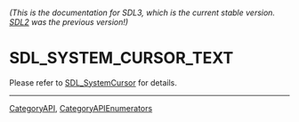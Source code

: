 ###### (This is the documentation for SDL3, which is the current stable version. [SDL2](https://wiki.libsdl.org/SDL2/) was the previous version!)
# SDL_SYSTEM_CURSOR_TEXT

Please refer to [SDL_SystemCursor](SDL_SystemCursor) for details.

----
[CategoryAPI](CategoryAPI), [CategoryAPIEnumerators](CategoryAPIEnumerators)

